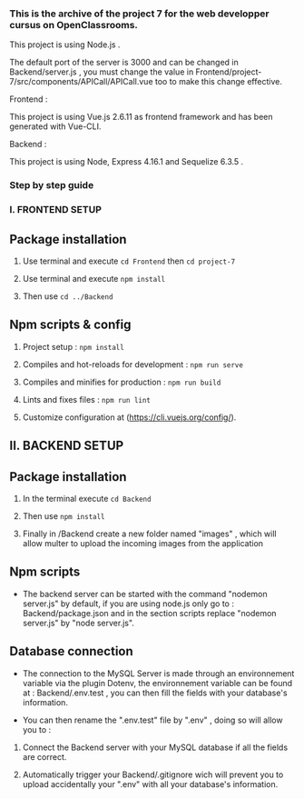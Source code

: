 ### This is the archive of the project 7 for the web developper cursus on OpenClassrooms.

This project is using Node.js .

The default port of the server is 3000 and can be changed in Backend/server.js , you must change the value in Frontend/project-7/src/components/APICall/APICall.vue too to make this change effective.

Frontend :

This project is using Vue.js 2.6.11 as frontend framework and has been generated with Vue-CLI.

Backend :

This project is using Node, Express 4.16.1 and Sequelize 6.3.5 .



### Step by step guide 

### I. FRONTEND SETUP ###

## Package installation

1. Use terminal and execute `cd Frontend` then `cd project-7`

2. Use terminal and execute `npm install`

3. Then use `cd ../Backend`

## Npm scripts & config

1. Project setup : `npm install`

2. Compiles and hot-reloads for development : `npm run serve`

3. Compiles and minifies for production : `npm run build`

4. Lints and fixes files : `npm run lint`

5. Customize configuration at (https://cli.vuejs.org/config/).

## II. BACKEND SETUP ##

## Package installation

1. In the terminal execute `cd Backend`

2. Then use `npm install`

3. Finally in /Backend create a new folder named "images" , which will allow multer to upload the incoming images from the application

## Npm scripts

- The backend server can be started with the command "nodemon server.js" by default, if you are using node.js only go to : Backend/package.json and in the section scripts replace "nodemon server.js" by "node server.js".

## Database connection

- The connection to the MySQL Server is made through an environnement variable via the plugin Dotenv, the environnement variable can be found at : Backend/.env.test , you can then fill the fields with your database's information.

- You can then rename the ".env.test" file by ".env" , doing so will allow you to : 

1. Connect the Backend server with your MySQL database if all the fields are correct.

2. Automatically trigger your Backend/.gitignore wich will prevent you to upload accidentally your ".env" with all your database's information.

